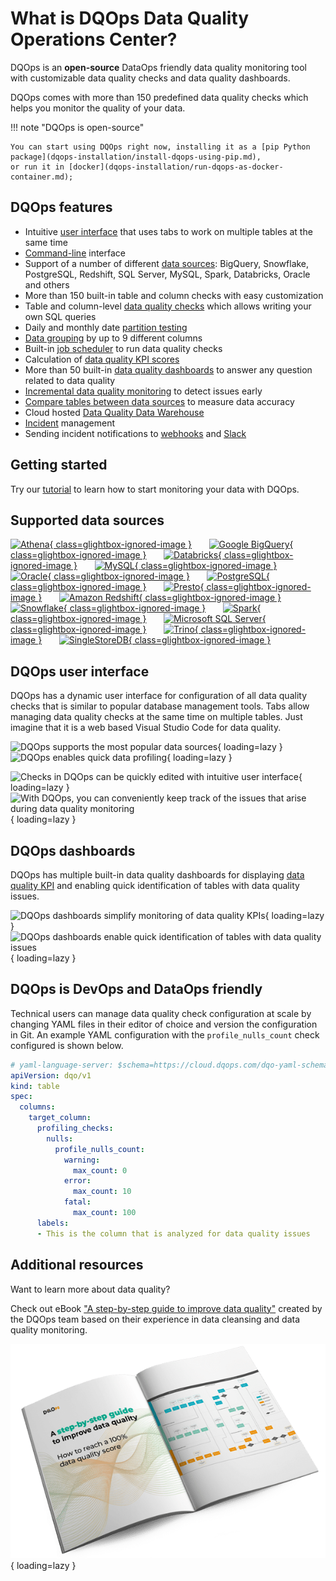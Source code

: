 # What is DQOps Data Quality Operations Center?

DQOps is an **open-source** DataOps friendly data quality monitoring tool with customizable data quality checks and data quality dashboards.

DQOps comes with more than 150 predefined data quality checks which helps you monitor the quality of your data.

!!! note "DQOps is open-source"

    You can start using DQOps right now, installing it as a [pip Python package](dqops-installation/install-dqops-using-pip.md),
    or run it in [docker](dqops-installation/run-dqops-as-docker-container.md);


## DQOps features
- Intuitive [user interface](dqo-concepts/dqops-user-interface-overview.md) that uses tabs
  to work on multiple tables at the same time
- [Command-line](dqo-concepts/command-line-interface.md) interface
- Support of a number of different [data sources](data-sources/index.md): BigQuery, Snowflake, PostgreSQL, Redshift, SQL Server, MySQL, Spark, Databricks, Oracle and others
- More than 150 built-in table and column checks with easy customization
- Table and column-level [data quality checks](dqo-concepts/definition-of-data-quality-checks/index.md) which allows writing your own SQL queries
- Daily and monthly date [partition testing](dqo-concepts/definition-of-data-quality-checks/partition-checks.md)
- [Data grouping](dqo-concepts/measuring-data-quality-with-data-grouping.md) by up to 9 different columns
- Built-in [job scheduler](working-with-dqo/configure-scheduling-of-data-quality-checks/index.md) to run data quality checks
- Calculation of [data quality KPI scores](dqo-concepts/definition-of-data-quality-kpis.md)
- More than 50 built-in [data quality dashboards](dqo-concepts/types-of-data-quality-dashboards.md) to answer any question related to data quality
- [Incremental data quality monitoring](dqo-concepts/incremental-data-quality-monitoring.md) to detect issues early
- [Compare tables between data sources](working-with-dqo/compare-tables-between-data-sources.md) to measure data accuracy
- Cloud hosted [Data Quality Data Warehouse](dqo-concepts/architecture/dqops-architecture.md#data-quality-data-warehouse)
- [Incident](working-with-dqo/managing-data-quality-incidents-with-dqops.md) management
- Sending incident notifications to [webhooks](./integrations/webhooks/index.md) and [Slack](./integrations/slack/configuring-slack-notifications.md)

## Getting started

Try our [tutorial](./getting-started/index.md) to learn how to start monitoring your data with DQOps.

## Supported data sources

[![Athena](https://dqops.com/docs/images/connections/athena2.png){ class=glightbox-ignored-image }](data-sources/athena.md)
&nbsp; &nbsp; &nbsp; [![Google BigQuery](https://dqops.com/docs/images/connections/google-bigquery.png){ class=glightbox-ignored-image }](data-sources/bigquery.md)
&nbsp; &nbsp; &nbsp; [![Databricks](https://dqops.com/docs/images/connections/databricks.png){ class=glightbox-ignored-image }](data-sources/databricks.md)
&nbsp; &nbsp; &nbsp; [![MySQL](https://dqops.com/docs/images/connections/mysql.png){ class=glightbox-ignored-image }](data-sources/mysql.md)
&nbsp; &nbsp; &nbsp; [![Oracle](https://dqops.com/docs/images/connections/oracle2.png){ class=glightbox-ignored-image }](data-sources/oracle.md)
&nbsp; &nbsp; &nbsp; [![PostgreSQL](https://dqops.com/docs/images/connections/postgresql.png){ class=glightbox-ignored-image }](data-sources/postgresql.md)
&nbsp; &nbsp; &nbsp; [![Presto](https://dqops.com/docs/images/connections/presto1.png){ class=glightbox-ignored-image }](data-sources/presto.md)
&nbsp; &nbsp; &nbsp; [![Amazon Redshift](https://dqops.com/docs/images/connections/amazon-redshift1.png){ class=glightbox-ignored-image }](data-sources/redshift.md)
&nbsp; &nbsp; &nbsp; [![Snowflake](https://dqops.com/docs/images/connections/snowflake.png){ class=glightbox-ignored-image }](data-sources/snowflake.md)
&nbsp; &nbsp; &nbsp; [![Spark](https://dqops.com/docs/images/connections/spark.png){ class=glightbox-ignored-image }](data-sources/spark.md)
&nbsp; &nbsp; &nbsp; [![Microsoft SQL Server](https://dqops.com/docs/images/connections/microsoft-sql-server.png){ class=glightbox-ignored-image }](data-sources/sql-server.md)
&nbsp; &nbsp; &nbsp; [![Trino](https://dqops.com/docs/images/connections/trino1.png){ class=glightbox-ignored-image }](data-sources/trino.md)
&nbsp; &nbsp; &nbsp; [![SingleStoreDB](https://dqops.com/docs/images/connections/single-store.png){ class=glightbox-ignored-image }](data-sources/single-store.md)


## DQOps user interface

DQOps has a dynamic user interface for configuration of all data quality checks that is similar to popular database management tools.
Tabs allow managing data quality checks at the same time on multiple tables. Just imagine that it is a web based
Visual Studio Code for data quality. 

![DQOps supports the most popular data sources](https://dqops.com/docs/images/dqops-data-sources2.png "DQOps supports the most popular data sources"){ loading=lazy } &nbsp; &nbsp; &nbsp; ![DQOps enables quick data profiling](https://dqops.com/docs/images/dqops-profiling.png "DQOps enables quick data profiling"){ loading=lazy }


![Checks in DQOps can be quickly edited with intuitive user interface](https://dqops.com/docs/images/dqops-checks-editor.png "Checks in DQOps can be quickly edited with intuitive user interface"){ loading=lazy } &nbsp; &nbsp; &nbsp; ![With DQOps, you can conveniently keep track of the issues that arise during data quality monitoring](https://dqops.com/docs/images/dqops-incidents-management.png "With DQOps, you can conveniently keep track of the issues that arise during data quality monitoring"){ loading=lazy } 

## DQOps dashboards

DQOps has multiple built-in data quality dashboards for displaying [data quality KPI](./dqo-concepts/definition-of-data-quality-kpis.md)
and enabling quick identification of tables with data quality issues.

![DQOps dashboards simplify monitoring of data quality KPIs](https://dqops.com/docs/images/dqops-kpis-scorecard-dashboard.png "DQOps dashboards simplify monitoring of data quality KPIs"){ loading=lazy } &nbsp; &nbsp; &nbsp; ![DQOps dashboards enable quick identification of tables with data quality issues](https://dqops.com/docs/images/dqops-current-completeness-issues-dashboard.png "DQOps dashboards enable quick identification of tables with data quality issues"){ loading=lazy } 

## DQOps is DevOps and DataOps friendly

Technical users can manage data quality check configuration at scale by changing YAML files in their editor of choice 
and version the configuration in Git. An example YAML configuration with the `profile_nulls_count` check configured is shown below.

```yaml hl_lines="7-15"
# yaml-language-server: $schema=https://cloud.dqops.com/dqo-yaml-schema/TableYaml-schema.json
apiVersion: dqo/v1
kind: table
spec:
  columns:
    target_column:
      profiling_checks:
        nulls:
          profile_nulls_count:
            warning:
              max_count: 0
            error:
              max_count: 10
            fatal:
              max_count: 100
      labels:
      - This is the column that is analyzed for data quality issues
```

## Additional resources

Want to learn more about data quality? 

Check out eBook ["A step-by-step guide to improve data quality"](https://dqops.com/dqo_ebook_a_step-by-step_guide_to_improve_data_quality-2/)
created by the DQOps team based on their experience in data cleansing and data quality monitoring.

![A step-by-step guide to improve data quality](./images/dqops-ebook-open-with-process.png "A step-by-step guide to improve data quality"){ loading=lazy }